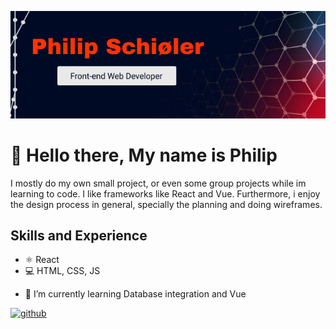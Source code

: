 ![Front-end Webdeveloper](https://github.com/Pschioeler/Pschioeler/blob/main/webdev%20banner.jpg)

# 👋 Hello there, My name is Philip

I mostly do my own small project, or even some group projects while im learning to code. I like frameworks like React and Vue. Furthermore, i enjoy the design process in general, specially the planning and doing wireframes.

## Skills and Experience
* ⚛ React
* 💻 HTML, CSS, JS

- 🌱 I’m currently learning Database integration and Vue 


[<img src='https://cdn.jsdelivr.net/npm/simple-icons@3.0.1/icons/github.svg' alt='github' height='40'>](https://github.com/Pschioeler)  

